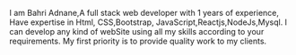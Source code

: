 I am Bahri Adnane,A full stack web developer with 1 years of experience,
Have expertise in Html, CSS,Bootstrap, JavaScript,Reactjs,NodeJs,Mysql.
I can develop any kind of webSite using all my skills according to your requirements. 
My first priority is to provide quality work to my clients.
<!---
AdnaneDev/AdnaneDev is a ✨ special ✨ repository because its `README.md` (this file) appears on your GitHub profile.
You can click the Preview link to take a look at your changes.
--->
